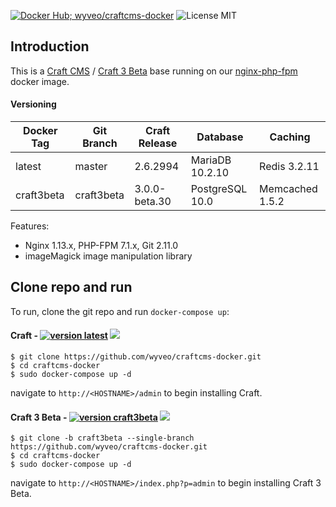 [![Docker Hub; wyveo/craftcms-docker](https://img.shields.io/badge/docker%20hub-%20wyveo%2Fcraftcms--docker-blue.svg)](https://hub.docker.com/r/wyveo/craftcms-docker/) ![License MIT](https://img.shields.io/badge/license-MIT-blue.svg)
## Introduction
This is a  [Craft CMS](https://craftcms.com/) / [Craft 3 Beta](https://craftcms.com/3) base running on our [nginx-php-fpm](https://hub.docker.com/r/wyveo/nginx-php-fpm/) docker image.
#### Versioning
| Docker Tag | Git Branch | Craft Release | Database | Caching |
|-----|-------|-----|--------|--------|
| latest | master | 2.6.2994 | MariaDB 10.2.10 | Redis 3.2.11 |
| craft3beta | craft3beta | 3.0.0-beta.30 | PostgreSQL 10.0 | Memcached 1.5.2 |

Features:

 - Nginx 1.13.x, PHP-FPM 7.1.x, Git 2.11.0
 - imageMagick image manipulation library

## Clone repo and run
To run, clone the git repo and run `docker-compose up`:
#### Craft - [![version latest](https://img.shields.io/badge/version-latest-blue.svg)](https://craftcms.com/) [![](https://images.microbadger.com/badges/image/wyveo/craftcms-docker.svg)](http://microbadger.com/images/wyveo/craftcms-docker "Get your own image badge on microbadger.com")
```
$ git clone https://github.com/wyveo/craftcms-docker.git
$ cd craftcms-docker
$ sudo docker-compose up -d
```

navigate to `http://<HOSTNAME>/admin` to begin installing Craft.

#### Craft 3 Beta - [![version craft3beta](https://img.shields.io/badge/version-craft3beta-blue.svg)](https://craftcms.com/3) [![](https://images.microbadger.com/badges/image/wyveo/craftcms-docker:craft3beta.svg)](https://microbadger.com/images/wyveo/craftcms-docker:craft3beta "Get your own image badge on microbadger.com")
```
$ git clone -b craft3beta --single-branch https://github.com/wyveo/craftcms-docker.git
$ cd craftcms-docker
$ sudo docker-compose up -d
```

navigate to `http://<HOSTNAME>/index.php?p=admin` to begin installing Craft 3 Beta.

